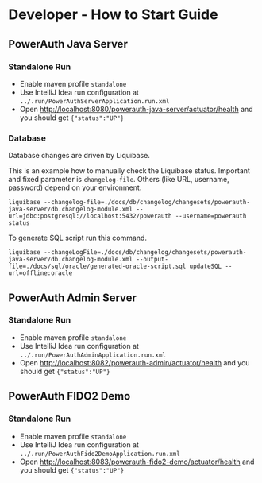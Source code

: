 # Developer - How to Start Guide


## PowerAuth Java Server


### Standalone Run

- Enable maven profile `standalone`
- Use IntelliJ Idea run configuration at `../.run/PowerAuthServerApplication.run.xml`
- Open [http://localhost:8080/powerauth-java-server/actuator/health](http://localhost:8080/powerauth-java-server/actuator/health) and you should get `{"status":"UP"}`


### Database

Database changes are driven by Liquibase.

This is an example how to manually check the Liquibase status.
Important and fixed parameter is `changelog-file`.
Others (like URL, username, password) depend on your environment.

```shell
liquibase --changelog-file=./docs/db/changelog/changesets/powerauth-java-server/db.changelog-module.xml --url=jdbc:postgresql://localhost:5432/powerauth --username=powerauth status
```

To generate SQL script run this command.

```shell
liquibase --changeLogFile=./docs/db/changelog/changesets/powerauth-java-server/db.changelog-module.xml --output-file=./docs/sql/oracle/generated-oracle-script.sql updateSQL --url=offline:oracle
```


## PowerAuth Admin Server


### Standalone Run

- Enable maven profile `standalone`
- Use IntelliJ Idea run configuration at `../.run/PowerAuthAdminApplication.run.xml`
- Open [http://localhost:8082/powerauth-admin/actuator/health](http://localhost:8082/powerauth-admin/actuator/health) and you should get `{"status":"UP"}`


## PowerAuth FIDO2 Demo


### Standalone Run

- Enable maven profile `standalone`
- Use IntelliJ Idea run configuration at `../.run/PowerAuthFido2DemoApplication.run.xml`
- Open [http://localhost:8083/powerauth-fido2-demo/actuator/health](http://localhost:8082/powerauth-fido2-demo/actuator/health) and you should get `{"status":"UP"}`

